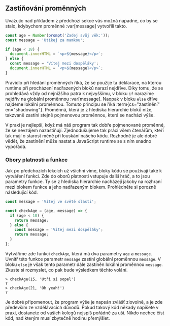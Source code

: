 ## Zastiňování proměnných

Uvažujíc nad příkladem z předchozí sekce vás možná napadne, co by se stalo, kdybychom proměnné :var[message] vytvořili takto.

```js
const age = Number(prompt('Zadej svůj věk:'));
const message = 'Utíkej za mamkou';

if (age < 18) {
  document.innerHTML = `<p>${message}</p>`;
} else {
  const message = 'Vítej mezi dospěláky';
  document.innerHTML = `<p>${message}</p>`;
}
```

Pravidlo při hledání proměnných říká, že se použije ta deklarace, na kterou runtime při procházení nadřazených bloků narazí nejdříve. Díky tomu, že se prohledává vždy od nejnižšího patra k nejvyššímu, v bloku `if` narazíme nejdřív na globální proměnnou :var[message]. Naopak v bloku `else` dříve najdeme lokální proměnnou. Tomuto principu se říká :term{cs="zastínění" en="shadowing"}. Proměnná, která je z hlediska hierarchie bloků níže, takzvaně zastíní stejně pojmenovou proměnnou, která se nachází výše.

V praxi je nejlepší, když má náš program tak dobře pojmenované proměnné, že se nevzájem nazastiňují. Zjednodušujeme tak práci všem čtenářům, kteří tak mají o starost méně při louskání našeho kódu. Rozhodně je ale dobré vědět, že zastínění může nastat a JavaScript runtime se s ním snadno vypořádá.

### Obory platnosti a funkce

Jak po předchozích lekcích už všichni víme, bloky kódu se používají také k vytváření funkci. Zde do oborů platnosti vstupuje další hráč, a to jsou parametry funkce. Ty se z hlediska hierarchie nacházejí jakoby na rozhraní mezi blokem funkce a jeho nadřazeným blokem. Prohlédněte si porozně následující kód.

```js
const message = 'Vítej ve světě slasti';

const checkAge = (age, message) => {
  if (age < 18) {
    return message;
  } else {
    const message = 'Vítej mezi dospěláky';
    return message;
  }
};
```

Vytváříme zde funkci `checkAge`, která má dva parametry `age` a `message`. Uvnitř této funkce parametr `message` zastíní globální proměnnou `message`. V bloku `else` je však tento parametr dále zastíněn lokální proměnnou `message`. Zkuste si rozmyslet, co pak bude výsledkem těchto volání.

```jscon
> checkAge(15, 'Utři si sopel')
?
> checkAge(21, 'Oh yeah!')
?
```

Je dobré připomenout, že program výše je napsán zvlášť zlovolně, a je zde především ze vzdělávacích důvodů. Pokud takový kód někady napíšete v praxi, dostanete od vašich kolegů nejspíš pořádně za uši. Nikdo nechce číst kód, nad kterým musí zbytečně hodinu přemýšlet.
